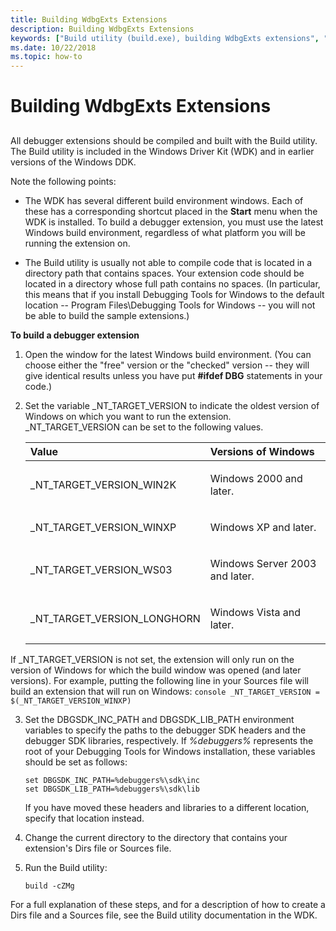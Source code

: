 ```yaml
---
title: Building WdbgExts Extensions
description: Building WdbgExts Extensions
keywords: ["Build utility (build.exe), building WdbgExts extensions", "WdbgExts extensions, building", "WdbgExts extensions, compiling"]
ms.date: 10/22/2018
ms.topic: how-to
---
```


# Building WdbgExts Extensions


## <span id="ddk_building_wdbgexts_extensions_dbwx"></span><span id="DDK_BUILDING_WDBGEXTS_EXTENSIONS_DBWX"></span>


All debugger extensions should be compiled and built with the Build utility. The Build utility is included in the Windows Driver Kit (WDK) and in earlier versions of the Windows DDK.

Note the following points:

-  The WDK has several different build environment windows. Each of these has a corresponding shortcut placed in the **Start** menu when the WDK is installed. To build a debugger extension, you must use the latest Windows build environment, regardless of what platform you will be running the extension on.

-  The Build utility is usually not able to compile code that is located in a directory path that contains spaces. Your extension code should be located in a directory whose full path contains no spaces. (In particular, this means that if you install Debugging Tools for Windows to the default location -- Program Files\\Debugging Tools for Windows -- you will not be able to build the sample extensions.)

**To build a debugger extension**

1. Open the window for the latest Windows build environment. (You can choose either the "free" version or the "checked" version -- they will give identical results unless you have put **\#ifdef DBG** statements in your code.)

2. Set the variable \_NT\_TARGET\_VERSION to indicate the oldest version of Windows on which you want to run the extension. \_NT\_TARGET\_VERSION can be set to the following values.

    <table>
    <colgroup>
    <col width="50%" />
    <col width="50%" />
    </colgroup>
    <thead>
    <tr class="header">
    <th align="left">Value</th>
    <th align="left">Versions of Windows</th>
    </tr>
    </thead>
    <tbody>
    <tr class="odd">
    <td align="left"><p>_NT_TARGET_VERSION_WIN2K</p></td>
    <td align="left"><p>Windows 2000 and later.</p></td>
    </tr>
    <tr class="even">
    <td align="left"><p>_NT_TARGET_VERSION_WINXP</p></td>
    <td align="left"><p>Windows XP and later.</p></td>
    </tr>
    <tr class="odd">
    <td align="left"><p>_NT_TARGET_VERSION_WS03</p></td>
    <td align="left"><p>Windows Server 2003 and later.</p></td>
    </tr>
    <tr class="even">
    <td align="left"><p>_NT_TARGET_VERSION_LONGHORN</p></td>
    <td align="left"><p>Windows Vista and later.</p></td>
    </tr>
    </tbody>
    </table>

     

 If \_NT\_TARGET\_VERSION is not set, the extension will only run on the version of Windows for which the build window was opened (and later versions). For example, putting the following line in your Sources file will build an extension that will run on Windows:
    ```console
    _NT_TARGET_VERSION = $(_NT_TARGET_VERSION_WINXP) 
    ```

3. Set the DBGSDK\_INC\_PATH and DBGSDK\_LIB\_PATH environment variables to specify the paths to the debugger SDK headers and the debugger SDK libraries, respectively. If *%debuggers%* represents the root of your Debugging Tools for Windows installation, these variables should be set as follows:

    ```console
    set DBGSDK_INC_PATH=%debuggers%\sdk\inc
    set DBGSDK_LIB_PATH=%debuggers%\sdk\lib
    ```

    If you have moved these headers and libraries to a different location, specify that location instead.

4. Change the current directory to the directory that contains your extension's Dirs file or Sources file.

5. Run the Build utility:

    ```console
    build -cZMg
    ```

For a full explanation of these steps, and for a description of how to create a Dirs file and a Sources file, see the Build utility documentation in the WDK.

 

 

